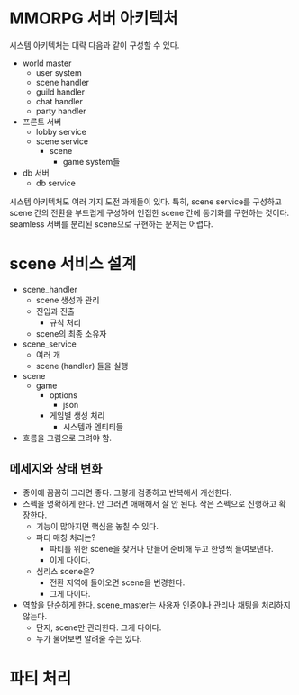 # MMORPG 서버 아키텍처 

시스템 아키텍처는 대략 다음과 같이 구성할 수 있다. 

- world master
  - user system
  - scene handler
  - guild handler
  - chat handler
  - party handler 
- 프론트 서버 
  - lobby service
  - scene service
    - scene
      - game system들 
- db 서버 
  - db service

시스템 아키텍처도 여러 가지 도전 과제들이 있다. 특히, scene service를 구성하고 scene 간의 전환을 부드럽게 구성하며 인접한 scene 간에 동기화를 구현하는 것이다. seamless 서버를 분리된 scene으로 구현하는 문제는 어렵다. 

# scene 서비스 설계 

- scene_handler
  - scene 생성과 관리 
  - 진입과 진출 
    - 규칙 처리
  - scene의 최종 소유자 
- scene_service
  - 여러 개 
  - scene (handler) 들을 실행 
- scene 
  - game 
    - options 
      - json
    - 게임별 생성 처리 
      - 시스템과 엔티티들  
- 흐름을 그림으로 그려야 함. 



## 메세지와 상태 변화 

- 종이에 꼼꼼히 그리면 좋다. 그렇게 검증하고 반복해서 개선한다. 
- 스펙을 명확하게 한다. 안 그러면 애매해서 잘 안 된다. 작은 스펙으로 진행하고 확장한다. 
  - 기능이 많아지면 핵심을 놓칠 수 있다. 
  - 파티 매칭 처리는? 
    - 파티를 위한 scene을 찾거나 만들어 준비해 두고 한명씩 들여보낸다. 
    - 이게 다이다. 
  - 심리스 scene은? 
    - 전환 지역에 들어오면 scene을 변경한다. 
    - 그게 다이다. 
- 역할을 단순하게 한다. scene_master는 사용자 인증이나 관리나 채팅을 처리하지 않는다. 
  - 단지, scene만 관리한다. 그게 다이다. 
  - 누가 물어보면 알려줄 수는 있다. 



# 파티 처리



















